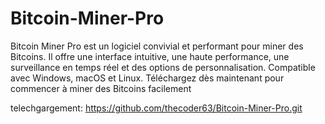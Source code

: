# Bitcoin-Miner-Pro
Bitcoin Miner Pro est un logiciel convivial et performant pour miner des Bitcoins. Il offre une interface intuitive, une haute performance, une surveillance en temps réel et des options de personnalisation. Compatible avec Windows, macOS et Linux. Téléchargez dès maintenant pour commencer à miner des Bitcoins facilement


telechgargement: https://github.com/thecoder63/Bitcoin-Miner-Pro.git
